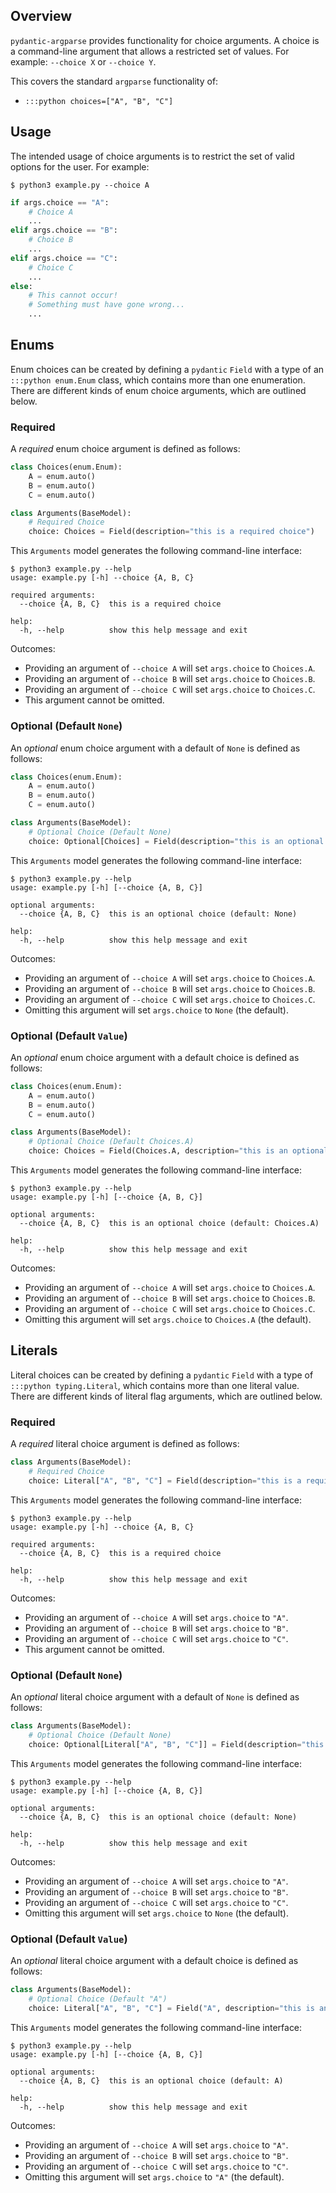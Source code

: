 ## Overview
`pydantic-argparse` provides functionality for choice arguments. A choice is a
command-line argument that allows a restricted set of values. For example:
`--choice X` or `--choice Y`.

This covers the standard `argparse` functionality of:

* `:::python choices=["A", "B", "C"]`

## Usage
The intended usage of choice arguments is to restrict the set of valid options
for the user. For example:

```console
$ python3 example.py --choice A
```

```python
if args.choice == "A":
    # Choice A
    ...
elif args.choice == "B":
    # Choice B
    ...
elif args.choice == "C":
    # Choice C
    ...
else:
    # This cannot occur!
    # Something must have gone wrong...
    ...
```

## Enums
Enum choices can be created by defining a `pydantic` `Field` with a type of an
`:::python enum.Enum` class, which contains more than one enumeration. There
are different kinds of enum choice arguments, which are outlined below.

### Required
A *required* enum choice argument is defined as follows:

```python
class Choices(enum.Enum):
    A = enum.auto()
    B = enum.auto()
    C = enum.auto()

class Arguments(BaseModel):
    # Required Choice
    choice: Choices = Field(description="this is a required choice")
```

This `Arguments` model generates the following command-line interface:

```console
$ python3 example.py --help
usage: example.py [-h] --choice {A, B, C}

required arguments:
  --choice {A, B, C}  this is a required choice

help:
  -h, --help          show this help message and exit
```

Outcomes:

* Providing an argument of `--choice A` will set `args.choice` to `Choices.A`.
* Providing an argument of `--choice B` will set `args.choice` to `Choices.B`.
* Providing an argument of `--choice C` will set `args.choice` to `Choices.C`.
* This argument cannot be omitted.

### Optional (Default `None`)
An *optional* enum choice argument with a default of `None` is defined as
follows:

```python
class Choices(enum.Enum):
    A = enum.auto()
    B = enum.auto()
    C = enum.auto()

class Arguments(BaseModel):
    # Optional Choice (Default None)
    choice: Optional[Choices] = Field(description="this is an optional choice")
```

This `Arguments` model generates the following command-line interface:

```console
$ python3 example.py --help
usage: example.py [-h] [--choice {A, B, C}]

optional arguments:
  --choice {A, B, C}  this is an optional choice (default: None)

help:
  -h, --help          show this help message and exit
```

Outcomes:

* Providing an argument of `--choice A` will set `args.choice` to `Choices.A`.
* Providing an argument of `--choice B` will set `args.choice` to `Choices.B`.
* Providing an argument of `--choice C` will set `args.choice` to `Choices.C`.
* Omitting this argument will set `args.choice` to `None` (the default).

### Optional (Default `Value`)
An *optional* enum choice argument with a default choice is defined as follows:

```python
class Choices(enum.Enum):
    A = enum.auto()
    B = enum.auto()
    C = enum.auto()

class Arguments(BaseModel):
    # Optional Choice (Default Choices.A)
    choice: Choices = Field(Choices.A, description="this is an optional choice")
```

This `Arguments` model generates the following command-line interface:

```console
$ python3 example.py --help
usage: example.py [-h] [--choice {A, B, C}]

optional arguments:
  --choice {A, B, C}  this is an optional choice (default: Choices.A)

help:
  -h, --help          show this help message and exit
```

Outcomes:

* Providing an argument of `--choice A` will set `args.choice` to `Choices.A`.
* Providing an argument of `--choice B` will set `args.choice` to `Choices.B`.
* Providing an argument of `--choice C` will set `args.choice` to `Choices.C`.
* Omitting this argument will set `args.choice` to `Choices.A` (the default).

## Literals
Literal choices can be created by defining a `pydantic` `Field` with a type of
`:::python typing.Literal`, which contains more than one literal value. There
are different kinds of literal flag arguments, which are outlined below.

### Required
A *required* literal choice argument is defined as follows:

```python
class Arguments(BaseModel):
    # Required Choice
    choice: Literal["A", "B", "C"] = Field(description="this is a required choice")
```

This `Arguments` model generates the following command-line interface:

```console
$ python3 example.py --help
usage: example.py [-h] --choice {A, B, C}

required arguments:
  --choice {A, B, C}  this is a required choice

help:
  -h, --help          show this help message and exit
```

Outcomes:

* Providing an argument of `--choice A` will set `args.choice` to `"A"`.
* Providing an argument of `--choice B` will set `args.choice` to `"B"`.
* Providing an argument of `--choice C` will set `args.choice` to `"C"`.
* This argument cannot be omitted.

### Optional (Default `None`)
An *optional* literal choice argument with a default of `None` is defined as
follows:

```python
class Arguments(BaseModel):
    # Optional Choice (Default None)
    choice: Optional[Literal["A", "B", "C"]] = Field(description="this is an optional choice")
```

This `Arguments` model generates the following command-line interface:

```console
$ python3 example.py --help
usage: example.py [-h] [--choice {A, B, C}]

optional arguments:
  --choice {A, B, C}  this is an optional choice (default: None)

help:
  -h, --help          show this help message and exit
```

Outcomes:

* Providing an argument of `--choice A` will set `args.choice` to `"A"`.
* Providing an argument of `--choice B` will set `args.choice` to `"B"`.
* Providing an argument of `--choice C` will set `args.choice` to `"C"`.
* Omitting this argument will set `args.choice` to `None` (the default).

### Optional (Default `Value`)
An *optional* literal choice argument with a default choice is defined as
follows:

```python
class Arguments(BaseModel):
    # Optional Choice (Default "A")
    choice: Literal["A", "B", "C"] = Field("A", description="this is an optional choice")
```

This `Arguments` model generates the following command-line interface:

```console
$ python3 example.py --help
usage: example.py [-h] [--choice {A, B, C}]

optional arguments:
  --choice {A, B, C}  this is an optional choice (default: A)

help:
  -h, --help          show this help message and exit
```

Outcomes:

* Providing an argument of `--choice A` will set `args.choice` to `"A"`.
* Providing an argument of `--choice B` will set `args.choice` to `"B"`.
* Providing an argument of `--choice C` will set `args.choice` to `"C"`.
* Omitting this argument will set `args.choice` to `"A"` (the default).
